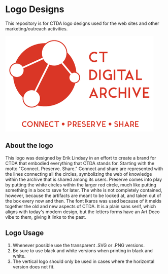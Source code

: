 # Logo Designs
This repository is for CTDA logo designs used for the web sites and other marketing/outreach activities.

![CTDA Logo](https://github.com/CTDA/logo_designs/blob/master/PNG_Small_Transparent_Red/logo_mantra_name.png?raw=true)


## About the logo ##
This logo was designed by Erik Lindsay in an effort to create a brand for CTDA that embodied everything that CTDA stands for. Starting with the motto "Connect. Preserve. Share." Connect and share are represented with the lines connecting all the circles, symbolizing the web of knowledge within the archive that is shared among its users. Preserve comes into play by putting the white circles within the larger red circle, much like putting something in a box to save for later. The white is not completely contained, however, because the artifacts are meant to be looked at, and taken out of the box every now and then. The font Ikaros was used because of it melds together the old and new aspects of CTDA. It is a plain sans serif, which aligns with today's modern design, but the letters forms have an Art Deco vibe to them, giving it links to the past. 


Logo Usage
----
 1. Whenever possible use the transparent .SVG or .PNG versions. 
 2. Be sure to use black and white versions when printing in black and white.
 3. The vertical logo should only be used in cases where the horizontal
    version does not fit.
    
    
